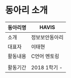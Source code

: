 # 동아리 소개


| 동아리명 | HAVIS |
| - | - |
| 소개 | 정보보안동아리 |
| 대표자 | 이태현 |
| 활동내용 | C언어 멘토링 |
|  |  |
| 활동기간 | 2018 1학기 - |